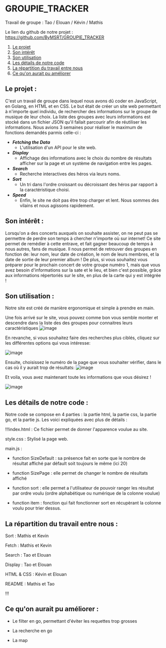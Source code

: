 # GROUPIE_TRACKER


Travail de groupe :  Tao / Elouan / Kévin / Mathis

Le lien du github de notre projet : https://github.com/ByMSRT/GROUPIE_TRACKER


1) [Le projet](#projet)
2) [Son intérêt](#interet)
3) [Son utilisation](#utilisation)
4) [Les détails de notre code](#detail)
5) [La répartition du travail entre nous](#reparti)
4) [Ce qu'on aurait pu améliorer](#ameliorer)


## Le projet : <a id="projet"></a>


C'est un travail de groupe dans lequel nous avons dû coder en JavaScript, en Golang, en HTML et en CSS. Le but était de créer un site web permettant à n'importe quel individu, de rechercher des informations sur le groupe de musique de leur choix. La liste des groupes avec leurs informations est stocké dans un fichier JSON qu'il fallait parcourir afin de réutiliser les informations. Nous avions 3 semaines pour réaliser le maximum de fonctions demandés parmis celle-ci :

- ***Fetching the Data***   
    - L'utilisation d'un API pour le site web.
- ***Display***
    - Affichage des informations avec le choix du nombre de résultats afficher sur la page et un système de navigation entre les pages.
- ***Search***
    - Recherche interactives des héros via leurs noms.
- ***Sort***
    - Un tri dans l'ordre croissant ou décroissant des héros par rapport à la caractéristique choisi.
- ***Speed*** 
    - Enfin, le site ne doit pas être trop charger et lent. Nous sommes des vilains et nous agissons rapidement.


## Son intérêt : <a id="interet"></a>


Lorsqu'on a des concerts auxquels on souhaite assister, on ne peut pas se permettre de perdre son temps à chercher n'importe où sur internet! Ce site permet de remédier à cette entrave, et fait gagner beaucoup de temps à nous autres, fans de musique. Il nous permet de retrouver des groupes en fonction de: leur nom, leur date de création, le nom de leurs membres, et la date de sortie de leur premier album !
De plus, si vous souhaitez vous préparer pour le prochain concert de votre groupe numéro 1, mais que vous avez besoin d'informations sur la sate et le lieu, et bien c'est possible, grâce aux informations répertoriés sur le site, en plus de la carte qui y est intégrée !


## Son utilisation : <a id="utilisation"></a>


Notre site est créé de manière ergonomique et simple à prendre en main.

Une fois arrivé sur le site, vous pouvez comme bon vous semble monter et descendre dans la liste des des groupes pour connaitres leurs caractéristiques 
![image](https://media.discordapp.net/attachments/408320873876160522/839029999205613578/unknown.png?width=1440&height=635)

En revanche, si vous souhaitez faire des recherches plus ciblés, cliquez sur les différentes options qui vous intéresse:

![image](https://cdn.discordapp.com/attachments/408320873876160522/839029623617617930/unknown.png)

Ensuite, choisissez le numéro de la page que vous souhaiter vérifier, dans le cas où il y aurait trop de résultats:
![image](https://cdn.discordapp.com/attachments/826340732117712916/839033588153581588/unknown.png)

Et voila, vous avez maintenant toute les informations que vous désirez !

![image](https://cdn.discordapp.com/attachments/408320873876160522/839033994502471710/unknown.png)


## Les détails de notre code : <a id="detail"></a>

Notre code se compose en 4 parties : la partie html, la partie css, la partie go, et la partie js. Les voici expliquées avec plus de détails :

!!!index.html : Ce fichier permet de donner l'apparence voulue au site. 


style.css : Stylisé la page web.


main.js : 


* function SizeDefault : sa présence fait en sorte que le nombre de résultat affiché par défault soit toujours le même (ici 20)

* function SizePage : elle permet de changer le nombre de résultats affiché

* function sort : elle permet a l'utilisateur de pouvoir ranger les résultat par ordre voulu (ordre alphabétique ou numérique de la colonne voulue)

* function item : fonction qui fait fonctionner sort en récupèrant la colonne voulu pour trier dessus.




## La répartition du travail entre nous : <a id="reparti"></a>

Sort : Mathis et Kevin

Fetch : Mathis et Kevin

Search : Tao et Elouan

Display : Tao et Elouan

HTML & CSS : Kévin et Elouan

README : Mathis et Tao

!!!

## Ce qu'on aurait pu améliorer : <a id="ameliorer"></a>

* Le filter en go, permettant d'éviter les requettes trop grosses

* La recherche en go

* La map
